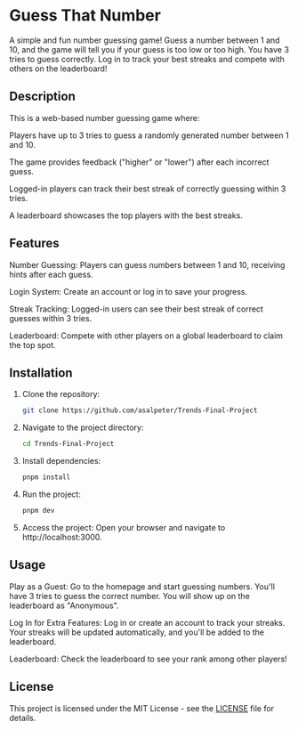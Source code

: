 # Guess That Number
A simple and fun number guessing game! Guess a number between 1 and 10, and the game will tell you if your guess is too low or too high. You have 3 tries to guess correctly. Log in to track your best streaks and compete with others on the leaderboard!


## Description
This is a web-based number guessing game where:

Players have up to 3 tries to guess a randomly generated number between 1 and 10.

The game provides feedback ("higher" or "lower") after each incorrect guess.

Logged-in players can track their best streak of correctly guessing within 3 tries.

A leaderboard showcases the top players with the best streaks.


## Features
Number Guessing: Players can guess numbers between 1 and 10, receiving hints after each guess.

Login System: Create an account or log in to save your progress.

Streak Tracking: Logged-in users can see their best streak of correct guesses within 3 tries.

Leaderboard: Compete with other players on a global leaderboard to claim the top spot.


## Installation
1. Clone the repository:
   ```bash
   git clone https://github.com/asalpeter/Trends-Final-Project
   ```
2. Navigate to the project directory:
   ```bash
   cd Trends-Final-Project
   ```
3. Install dependencies:
   ```bash
   pnpm install
   ```

4. Run the project:
   ```bash
   pnpm dev
   ```
   
5. Access the project:
   Open your browser and navigate to http://localhost:3000.


## Usage
Play as a Guest:
Go to the homepage and start guessing numbers.
You'll have 3 tries to guess the correct number.
You will show up on the leaderboard as "Anonymous".

Log In for Extra Features:
Log in or create an account to track your streaks.
Your streaks will be updated automatically, and you'll be added to the leaderboard.

Leaderboard:
Check the leaderboard to see your rank among other players!


## License

This project is licensed under the MIT License - see the [LICENSE](Final/LICENSE) file for details.
